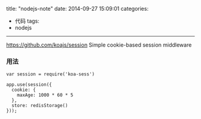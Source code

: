 title: "nodejs-note"
date: 2014-09-27 15:09:01
categories:
- 代码
tags:
- nodejs
---


https://github.com/koajs/session
Simple cookie-based session middleware

### 用法

``` nodejs
var session = require('koa-sess')

app.use(session({
  cookie: {
    maxAge: 1000 * 60 * 5
  },
  store: redisStorage()
}));
```
